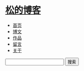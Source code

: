 <!-- header -->
<div id="header">
      <a href="/" target="_self"><h1 id="name">松的博客</h1></a>
      <ul id="nav" class="nav">
          <a href="/" target="_self"><li>首页</li></a>
          <a href="/page.html" target="_self"><li>博文</li></a>
          <a href="/production.html" target="_self"><li>作品</li></a>
          <a href="/message.html" target="_self"><li>留言</li></a>
          <a href="/about.html" target="_self"><li>关于</li></a>
      </ul>
      <div id="search">
       <script type="text/javascript">
			function searchSubmit(){
				var s_keyword = document.getElementById("search_name").value; 
				if(s_keyword == '' || s_keyword == '搜索'){
				    alert("请输入您想搜索的关键词");
				    return false;
			    }
			}
			</script>
      <form method="get" action="http://www.google.com/search" name="c_search">
      <input type="text" id="search_text" name="q" />
	  <input type="hidden" name="oe" value="GB2312"/>
	  <input type="hidden" name="hl" value="zh-CN"/>
	  <input type="hidden" name="as_sitesearch" value="youngpine.github.io">
	  <input type="submit" id="search_button" name="search_button" value="搜索" />
      </form>
      </div>
    </div>
<!-- /header -->
